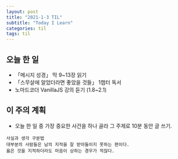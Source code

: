 ```yaml
---
layout: post
title: "2021-1-3 TIL"
subtitle: "Today I Learn"
categories: til
tags: til
---
```


## 오늘 한 일
   - 「메시지 성경」 막 9~13장 읽기
   - 「스무살에 알았더라면 좋았을 것들」 1챕터 독서
   - 노마드코더 VanillaJS 강의 듣기 (1.8~2.1)

## 이 주의 계획
- 오늘 한 일 중 가장 중요한 사건을 하나 골라 그 주제로 10분 동안 글 쓰기.

```
사실과 생각 구분법
대부분의 사람들은 남의 지적을 잘 받아들이지 못하는 편이다. 
옳은 것을 지적하더라도 마음이 상하는 경우가 적잖다.
```

